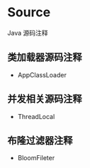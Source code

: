 # Source
Java 源码注释
## 类加载器源码注释

* AppClassLoader 


## 并发相关源码注释

* ThreadLocal


## 布隆过滤器注释

* BloomFileter
